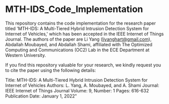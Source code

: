 # MTH-IDS_Code_Implementation
This repository contains the code implementation for the research paper titled 'MTH-IDS: A Multi-Tiered Hybrid Intrusion Detection System for Internet of Vehicles,' which has been accepted in the IEEE Internet of Things Journal. The authors of the paper are Li Yang (liyanghart@gmail.com), Abdallah Moubayed, and Abdallah Shami, affiliated with The Optimized Computing and Communications (OC2) Lab in the ECE Department at Western University.

If you find this repository valuable for your research, we kindly request you to cite the paper using the following details:

Title: MTH-IDS: A Multi-Tiered Hybrid Intrusion Detection System for Internet of Vehicles
Authors: L. Yang, A. Moubayed, and A. Shami
Journal: IEEE Internet of Things Journal
Volume: 9, Number: 1
Pages: 616-632
Publication Date: January 1, 2022"
